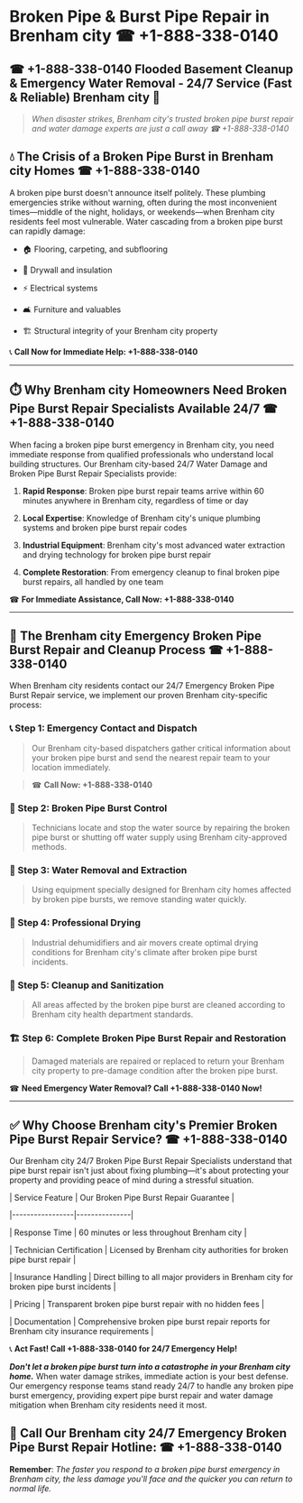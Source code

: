 # Broken Pipe & Burst Pipe Repair in Brenham city ☎ +1-888-338-0140  
## ☎ +1-888-338-0140 Flooded Basement Cleanup & Emergency Water Removal - 24/7 Service (Fast & Reliable) Brenham city 🚨  

> *When disaster strikes, Brenham city's trusted broken pipe burst repair and water damage experts are just a call away ☎ +1-888-338-0140*  

## 💧 The Crisis of a Broken Pipe Burst in Brenham city Homes ☎ +1-888-338-0140  

A broken pipe burst doesn't announce itself politely. These plumbing emergencies strike without warning, often during the most inconvenient times—middle of the night, holidays, or weekends—when Brenham city residents feel most vulnerable. Water cascading from a broken pipe burst can rapidly damage:  

* 🏠 Flooring, carpeting, and subflooring  
* 🧱 Drywall and insulation  
* ⚡ Electrical systems  
* 🛋️ Furniture and valuables  
* 🏗️ Structural integrity of your Brenham city property  

📞 **Call Now for Immediate Help: +1-888-338-0140**  

---  

## ⏱️ Why Brenham city Homeowners Need Broken Pipe Burst Repair Specialists Available 24/7 ☎ +1-888-338-0140  

When facing a broken pipe burst emergency in Brenham city, you need immediate response from qualified professionals who understand local building structures. Our Brenham city-based 24/7 Water Damage and Broken Pipe Burst Repair Specialists provide:  

1. **Rapid Response**: Broken pipe burst repair teams arrive within 60 minutes anywhere in Brenham city, regardless of time or day  
2. **Local Expertise**: Knowledge of Brenham city's unique plumbing systems and broken pipe burst repair codes  
3. **Industrial Equipment**: Brenham city's most advanced water extraction and drying technology for broken pipe burst repair  
4. **Complete Restoration**: From emergency cleanup to final broken pipe burst repairs, all handled by one team  

☎ **For Immediate Assistance, Call Now: +1-888-338-0140**  

---  

## 🔧 The Brenham city Emergency Broken Pipe Burst Repair and Cleanup Process ☎ +1-888-338-0140  

When Brenham city residents contact our 24/7 Emergency Broken Pipe Burst Repair service, we implement our proven Brenham city-specific process:  

### 📞 Step 1: Emergency Contact and Dispatch  
> Our Brenham city-based dispatchers gather critical information about your broken pipe burst and send the nearest repair team to your location immediately.  
> ☎ **Call Now: +1-888-338-0140**  

### 🚿 Step 2: Broken Pipe Burst Control  
> Technicians locate and stop the water source by repairing the broken pipe burst or shutting off water supply using Brenham city-approved methods.  

### 🌊 Step 3: Water Removal and Extraction  
> Using equipment specially designed for Brenham city homes affected by broken pipe bursts, we remove standing water quickly.  

### 💨 Step 4: Professional Drying  
> Industrial dehumidifiers and air movers create optimal drying conditions for Brenham city's climate after broken pipe burst incidents.  

### 🧼 Step 5: Cleanup and Sanitization  
> All areas affected by the broken pipe burst are cleaned according to Brenham city health department standards.  

### 🏗️ Step 6: Complete Broken Pipe Burst Repair and Restoration  
> Damaged materials are repaired or replaced to return your Brenham city property to pre-damage condition after the broken pipe burst.  

☎ **Need Emergency Water Removal? Call +1-888-338-0140 Now!**  

---  

## ✅ Why Choose Brenham city's Premier Broken Pipe Burst Repair Service? ☎ +1-888-338-0140  

Our Brenham city 24/7 Broken Pipe Burst Repair Specialists understand that pipe burst repair isn't just about fixing plumbing—it's about protecting your property and providing peace of mind during a stressful situation.  

| Service Feature | Our Broken Pipe Burst Repair Guarantee |  
|-----------------|---------------|  
| Response Time | 60 minutes or less throughout Brenham city |  
| Technician Certification | Licensed by Brenham city authorities for broken pipe burst repair |  
| Insurance Handling | Direct billing to all major providers in Brenham city for broken pipe burst incidents |  
| Pricing | Transparent broken pipe burst repair with no hidden fees |  
| Documentation | Comprehensive broken pipe burst repair reports for Brenham city insurance requirements |  

📞 **Act Fast! Call +1-888-338-0140 for 24/7 Emergency Help!**  

***Don't let a broken pipe burst turn into a catastrophe in your Brenham city home.*** When water damage strikes, immediate action is your best defense. Our emergency response teams stand ready 24/7 to handle any broken pipe burst emergency, providing expert pipe burst repair and water damage mitigation when Brenham city residents need it most.  

## 📱 Call Our Brenham city 24/7 Emergency Broken Pipe Burst Repair Hotline: ☎ +1-888-338-0140  

**Remember**: *The faster you respond to a broken pipe burst emergency in Brenham city, the less damage you'll face and the quicker you can return to normal life.*